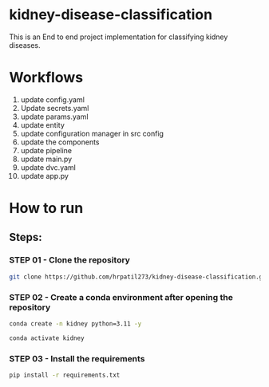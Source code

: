 # kidney-disease-classification
This is an End to end project implementation for classifying kidney diseases.

# Workflows

1. update config.yaml
2. Update secrets.yaml
3. update params.yaml
4. update entity
5. update configuration manager in src config
6. update the components
7. update pipeline
8. update main.py
9. update dvc.yaml
10. update app.py

# How to run
## Steps:

### STEP 01 - Clone the repository 
```bash
git clone https://github.com/hrpatil273/kidney-disease-classification.git
```

### STEP 02 - Create a conda environment after opening the repository

```bash
conda create -n kidney python=3.11 -y
```

```bash
conda activate kidney 
```


### STEP 03 - Install the requirements

```bash 
pip install -r requirements.txt
```

